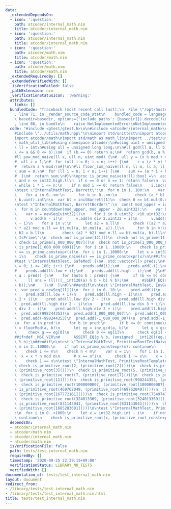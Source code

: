 ```yaml
---
data:
  _extendedDependsOn:
  - icon: ':question:'
    path: atcoder/internal_math.nim
    title: atcoder/internal_math.nim
  - icon: ':question:'
    path: atcoder/internal_math.nim
    title: atcoder/internal_math.nim
  - icon: ':question:'
    path: atcoder/math.nim
    title: atcoder/math.nim
  - icon: ':question:'
    path: atcoder/math.nim
    title: atcoder/math.nim
  _extendedRequiredBy: []
  _extendedVerifiedWith: []
  _isVerificationFailed: false
  _pathExtension: nim
  _verificationStatusIcon: ':warning:'
  attributes:
    links: []
  bundledCode: "Traceback (most recent call last):\n  File \"/opt/hostedtoolcache/Python/3.9.6/x64/lib/python3.9/site-packages/onlinejudge_verify/documentation/build.py\"\
    , line 71, in _render_source_code_stat\n    bundled_code = language.bundle(stat.path,\
    \ basedir=basedir, options={'include_paths': [basedir]}).decode()\n  File \"/opt/hostedtoolcache/Python/3.9.6/x64/lib/python3.9/site-packages/onlinejudge_verify/languages/nim.py\"\
    , line 86, in bundle\n    raise NotImplementedError\nNotImplementedError\n"
  code: "#include <gtest/gtest.h>\n\n#include <atcoder/internal_math>\n#include <numeric>\n\
    #include \"../utils/math.hpp\"\n\nimport std/unittest\nimport atcoder/internal_math\n\
    import atcoder/math\nimport std/math as math_lib\nimport ../test/utils/math as\
    \ math_util_lib\n#using namespace atcoder;\n#using uint = unsigned int;\ntype\
    \ ll = int\n#using ull = unsigned long long;\n\n#ll gcd(ll a, ll b) {\n#  assert(0\
    \ <= a && 0 <= b);\n#  if (b == 0) return a;\n#  return gcd(b, a % b);\n#}\n\n\
    #ll pow_mod_naive(ll x, ull n, uint mod) {\n#  ull y = (x % mod + mod) % mod;\n\
    #  ull z = 1;\n#  for (ull i = 0; i < n; i++) {\n#    z = (z * y) % mod;\n#  }\n\
    #  return z % mod;\n#}\n\n#ll floor_sum_naive(ll n, ll m, ll a, ll b) {\n#  ll\
    \ sum = 0;\n#  for (ll i = 0; i < n; i++) {\n#    sum += (a * i + b) div m;\n\
    #  }\n#  return sum;\n#}\n\nproc is_prime_naive(n:ll):bool =\n  assert 0 <= n\
    \ and n <= int32.high.ll\n  if n == 0 or n == 1: return false\n  var i = 2\n \
    \ while i * i <= n:\n    if n mod i == 0: return false\n    i.inc\n  return true\n\
    \ntest \"InternalMathTest, Barrett\":\n  for m in 1..100:\n    var bt = initBarrett(m.uint)\n\
    \    for a in 0..<m:\n      for b in 0..<m:\n        check (a * b) mod m == bt.mul(a.uint,\
    \ b.uint).int\n\n  var bt = initBarrett(1)\n  check 0 == bt.mul(0.uint, 0.uint).int\n\
    \ntest \"InternalMathTest, BarrettBorder\":\n  const mod_upper = int32.high.uint32\n\
    \  for m in countdown(mod_upper, mod_upper - 20.uint32):\n    var bt = initBarrett(m)\n\
    \    var v = newSeq[uint32]()\n    for i in 0.uint32..<10.uint32:\n      v.add(i)\n\
    \      v.add(m - i)\n      v.add(m div 2.uint32 + i)\n      v.add(m div 2.uint32\
    \ - i)\n    for a in v:\n      let a2 = a.ll\n      check ((a2 * a2) mod m.ll\
    \ * a2) mod m.ll == bt.mul(a, bt.mul(a, a)).ll\n      for b in v:\n        let\
    \ b2 = b.ll\n        check (a2 * b2) mod m.ll == bt.mul(a, b).ll\n\ntest \"InternalMathTest,\
    \ IsPrime\":\n  check not is_prime[121]()\n  check not is_prime[11 * 13]()\n \
    \ check is_prime[1_000_000_007]()\n  check not is_prime[1_000_000_008]()\n  check\
    \ is_prime[1_000_000_009]()\n  for i in 1..10000:\n    check is_prime_naive(i)\
    \ == is_prime_constexpr(i)\n  for i in 1..10000:\n    let x = int32.high.int -\
    \ i\n    check is_prime_naive(x) == is_prime_constexpr(x)\n\n##ifndef _MSC_VER\n\
    #test \"InternalMathTest, SafeMod) {\n#  std::vector<ll> preds;\n#  for (int i\
    \ = 0; i <= 100; i++) {\n#    preds.add(i);\n#    preds.add(-i);\n#    preds.add(i);\n\
    #    preds.add(ll.low + i);\n#    preds.add(ll.high - i);\n#  }\n#\n#  for (auto\
    \ a : preds) {\n#    for (auto b : preds) {\n#      if (b <= 0) continue;\n# \
    \     ll ans = (ll)((__int128(a) % b + b) % b);\n#      ASSERT_EQ(ans, safe_mod(a,\
    \ b));\n#    }\n#  }\n#}\n##endif\n\ntest \"InternalMathTest, InvGcdBound\":\n\
    \  var pred = newSeq[ll]()\n  for i in 0..10:\n    pred.add(i)\n    pred.add(-i)\n\
    \    pred.add(ll.low + i)\n    pred.add(ll.high - i)\n\n    pred.add(ll.low div\
    \ 2 + i)\n    pred.add(ll.low div 2 - i)\n    pred.add(ll.high div 2 + i)\n  \
    \  pred.add(ll.high div 2 - i)\n\n    pred.add(ll.low div 3 + i)\n    pred.add(ll.low\
    \ div 3 - i)\n    pred.add(ll.high div 3 + i)\n    pred.add(ll.high div 3 - i)\n\
    \  pred.add(998244353)\n  pred.add(1_000_000_007)\n  pred.add(1_000_000_009)\n\
    \  pred.add(-998244353)\n  pred.add(-1_000_000_007)\n  pred.add(-1_000_000_009)\n\
    \n  for a in pred:\n    for b in pred:\n      if b <= 0: continue\n      let a2\
    \ = floorMod(a, b)\n      let eg = inv_gcd(a, b)\n      let g = gcd(a2, b)\n \
    \     check g == eg[0]\n      check 0 <= eg[1]\n      check eg[1] <= b div eg[0]\n\
    ##ifndef _MSC_VER\n#      ASSERT_EQ(g % b, (unsigned __int128)(eg.second) * a2\
    \ % b);\n##endif\n\ntest \"InternalMathTest, PrimitiveRootTestNaive\":\n  for\
    \ m in 2..10000:\n    if not is_prime_constexpr(m): continue\n    let n = primitive_root_constexpr(m)\n\
    \    check 1 <= n\n    check n < m\n    var x = 1\n    for i in 1..m-2:\n    \
    \  x = x * n mod m\n      # x == n^i\n      check 1 != x\n    x = x * n mod m\n\
    \    check 1 == x\n\ntest \"InternalMathTest, PrimitiveRootTemplateTest\":\n \
    \ check is_primitive_root(2, (primitive_root[2]()))\n  check is_primitive_root(3,\
    \ (primitive_root[3]()))\n  check is_primitive_root(5, (primitive_root[5]()))\n\
    \  check is_primitive_root(7, (primitive_root[7]()))\n  check is_primitive_root(11,\
    \ (primitive_root[11]()))\n  check is_primitive_root(998244353, (primitive_root[998244353]()))\n\
    \  check is_primitive_root(1000000007, (primitive_root[1000000007]()))\n  check\
    \ is_primitive_root(469762049, (primitive_root[469762049]()))\n  check is_primitive_root(167772161,\
    \ (primitive_root[167772161]()))\n  check is_primitive_root(754974721, (primitive_root[754974721]()))\n\
    \  check is_primitive_root(324013369, (primitive_root[324013369]()))\n  check\
    \ is_primitive_root(831143041, (primitive_root[831143041]()))\n  check is_primitive_root(1685283601,\
    \ (primitive_root[1685283601]()))\n\ntest \"InternalMathTest, PrimitiveRootTest\"\
    :\n  for i in 0..<1000:\n    let x = int32.high.int - i\n    if not is_prime_constexpr(x):\
    \ continue\n    check is_primitive_root(x, (primitive_root_constexpr(x)))\n"
  dependsOn:
  - atcoder/internal_math.nim
  - atcoder/math.nim
  - atcoder/internal_math.nim
  - atcoder/math.nim
  isVerificationFile: false
  path: tests/test_internal_math.nim
  requiredBy: []
  timestamp: '2020-09-25 22:39:15+09:00'
  verificationStatus: LIBRARY_NO_TESTS
  verifiedWith: []
documentation_of: tests/test_internal_math.nim
layout: document
redirect_from:
- /library/tests/test_internal_math.nim
- /library/tests/test_internal_math.nim.html
title: tests/test_internal_math.nim
---
```

